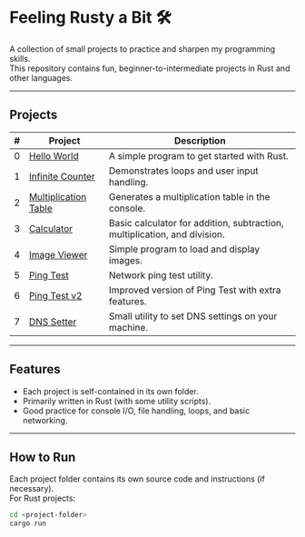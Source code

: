 # Feeling Rusty a Bit 🛠️

A collection of small projects to practice and sharpen my programming skills.  
This repository contains fun, beginner-to-intermediate projects in Rust and other languages.

---

## Projects

| #   | Project                                         | Description                                                               |
| --- | ----------------------------------------------- | ------------------------------------------------------------------------- |
| 0   | [Hello World](0-Hello_World/)                   | A simple program to get started with Rust.                                |
| 1   | [Infinite Counter](1-Infinite_Counter/)         | Demonstrates loops and user input handling.                               |
| 2   | [Multiplication Table](2-Multiplication_Table/) | Generates a multiplication table in the console.                          |
| 3   | [Calculator](3-Calculator/)                     | Basic calculator for addition, subtraction, multiplication, and division. |
| 4   | [Image Viewer](4-Image_Viewer/)                 | Simple program to load and display images.                                |
| 5   | [Ping Test](5-Ping_Test/)                       | Network ping test utility.                                                |
| 6   | [Ping Test v2](5-ping-test-v2/)                 | Improved version of Ping Test with extra features.                        |
| 7   | [DNS Setter](dns-setter/)                       | Small utility to set DNS settings on your machine.                        |

---

## Features

- Each project is self-contained in its own folder.
- Primarily written in Rust (with some utility scripts).
- Good practice for console I/O, file handling, loops, and basic networking.

---

## How to Run

Each project folder contains its own source code and instructions (if necessary).  
For Rust projects:

```bash
cd <project-folder>
cargo run
```
